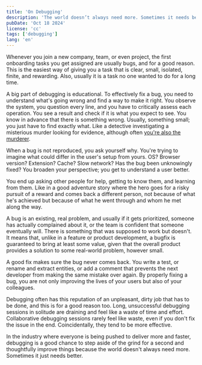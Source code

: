 ```yaml
---
title: 'On Debugging'
description: 'The world doesn’t always need more. Sometimes it needs better'
pubDate: 'Oct 18 2024'
license: 'cc'
tags: ['debugging']
lang: 'en'
---
```


Whenever you join a new company, team, or even project, the first onboarding tasks you get assigned are usually bugs, and for a good reason. This is the easiest way of giving you a task that is clear, small, isolated, finite, and rewarding. Also, usually it is a task no one wanted to do for a long time.

A big part of debugging is educational. To effectively fix a bug, you need to understand what's going wrong and find a way to make it right. You observe the system, you question every line, and you have to critically assess each operation. You see a result and check if it is what you expect to see. You know in advance that there is something wrong. Usually, something small; you just have to find exactly what. Like a detective investigating a misterious murder looking for evidence, although often [you're also the murderer](https://x.com/fortes/status/399339918213652480).

When a bug is not reproduced, you ask yourself why. You're trying to imagine what could differ in the user's setup from yours. OS? Browser version? Extension? Cache? Slow network? Has the bug been unknowingly fixed? You broaden your perspective; you get to understand a user better.

You end up asking other people for help, getting to know them, and learning from them. Like in a good adventure story where the hero goes for a risky pursuit of a reward and comes back a different person, not because of what he's achieved but because of what he went through and whom he met along the way.

A bug is an existing, real problem, and usually if it gets prioritized, someone has actually complained about it, or the team is confident that someone eventually will. There is something that was supposed to work but doesn't. It means that, unlike in a feature or product development, a bugfix is guaranteed to bring at least some value, given that the overall product provides a solution to some real-world problem, however small.

A good fix makes sure the bug never comes back. You write a test, or rename and extract entities, or add a comment that prevents the next developer from making the same mistake over again. By properly fixing a bug, you are not only improving the lives of your users but also of your colleagues.

Debugging often has this reputation of an unpleasant, dirty job that has to be done, and this is for a good reason too. Long, unsuccessful debugging sessions in solitude are draining and feel like a waste of time and effort. Collaborative debugging sessions rarely feel like waste, even if you don't fix the issue in the end. Coincidentally, they tend to be more effective.

In the industry where everyone is being pushed to deliver more and faster, debugging is a good chance to step aside of the grind for a second and thoughtfully improve things because the world doesn't always need more. Sometimes it just needs better.
